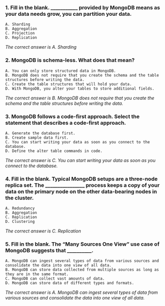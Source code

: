 ### 1. Fill in the blank. ___________ provided by MongoDB means as your data needs grow, you can partition your data.
    A. Sharding
    B. Aggregation
    C. Projection
    D. Replication

_The correct answer is A. Sharding_
### 2. MongoDB is schema-less. What does that mean?
    A. You can only store structured data in MongoDB.
    B. MongoDB does not require that you create the schema and the table structures before writing the data.
    C. Create the table structures that will hold your data.
    D. With MongoDB, you alter your tables to store additional fields.

_The correct answer is B. MongoDB does not require that you create the schema and the table structures before writing the data._
### 3. MongoDB follows a code-first approach. Select the statement that describes a code-first approach. 
    A. Generate the database first.
    B. Create sample data first.
    C. You can start writing your data as soon as you connect to the database.
    D. Define the alter table commands in code.

_The correct answer is C. You can start writing your data as soon as you connect to the database._
### 4. Fill in the blank. Typical MongoDB setups are a three-node replica set. The ________________ process keeps a copy of your data on the primary node on the other data-bearing nodes in the cluster.
    A. Redundancy
    B. Aggregation
    C. Replication
    D. Clustering

_The correct answer is C. Replication_
### 5. Fill in the blank. The “Many Sources One View” use case of MongoDB suggests that __________.
    A. MongoDB can ingest several types of data from various sources and consolidate the data into one view of all data.
    B. MongoDB can store data collected from multiple sources as long as they are in the same format.
    C. MongoDB can collect vast amounts of data.
    D. MongoDB can store data of different types and formats.

_The correct answer is A. MongoDB can ingest several types of data from various sources and consolidate the data into one view of all data._
